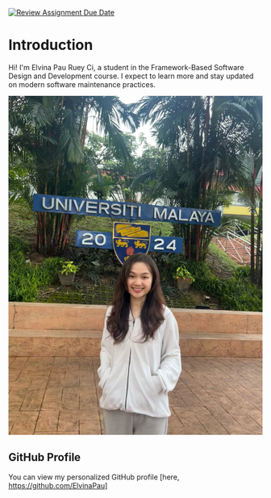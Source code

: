 [![Review Assignment Due Date](https://classroom.github.com/assets/deadline-readme-button-22041afd0340ce965d47ae6ef1cefeee28c7c493a6346c4f15d667ab976d596c.svg)](https://classroom.github.com/a/LQr4ft17)
# Introduction
Hi! I'm Elvina Pau Ruey Ci, a student in the Framework-Based Software Design and Development course. 
I expect to learn more and stay updated on modern software maintenance practices.

![Profile Picture](profile-pic.jpeg)<!-- Link to the uploaded image -->

## GitHub Profile

You can view my personalized GitHub profile [here, https://github.com/ElvinaPau]

